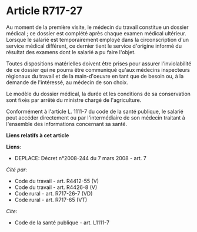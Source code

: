 # Article R717-27

Au moment de la première visite, le médecin du travail constitue un dossier médical ; ce dossier est complété après chaque
examen médical ultérieur. Lorsque le salarié est temporairement employé dans la circonscription d'un service médical
différent, ce dernier tient le service d'origine informé du résultat des examens dont le salarié a pu faire l'objet.

Toutes dispositions matérielles doivent être prises pour assurer l'inviolabilité de ce dossier qui ne pourra être communiqué
qu'aux médecins inspecteurs régionaux du travail et de la main-d'oeuvre en tant que de besoin ou, à la demande de
l'intéressé, au médecin de son choix.

Le modèle du dossier médical, la durée et les conditions de sa conservation sont fixés par arrêté du ministre chargé de
l'agriculture.

Conformément à l'article L. 1111-7 du code de la santé publique, le salarié peut accéder directement ou par l'intermédiaire
de son médecin traitant à l'ensemble des informations concernant sa santé.

**Liens relatifs à cet article**

**Liens**:

  - DEPLACE: Décret n°2008-244 du 7 mars 2008 - art. 7

_Cité par_:

  - Code du travail - art. R4412-55 (V)
  - Code du travail - art. R4426-8 (V)
  - Code rural - art. R717-26-7 (VD)
  - Code rural - art. R717-65 (VT)

_Cite_:

  - Code de la santé publique - art. L1111-7
